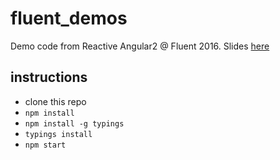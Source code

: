 # fluent_demos
Demo code from Reactive Angular2 @ Fluent 2016. Slides [here](https://docs.google.com/presentation/d/1pBM3Is5SrXn_wmK_sF2BDXZUm44BmoUT_Ohg9da6K1k/edit?usp=sharing)

## instructions

- clone this repo
- `npm install`
- `npm install -g typings`
- `typings install`
- `npm start`
